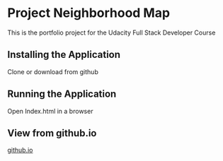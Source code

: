 # Project Neighborhood Map 

This is the portfolio project for the Udacity Full Stack Developer Course

## Installing the Application

Clone or download from github

## Running the Application

Open Index.html in a browser

## View from github.io
[github.io](https://born2bmild.github.io/portfolio-project/)
